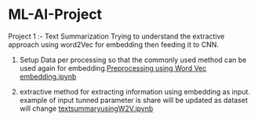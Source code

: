 # ML-AI-Project
Project 1 :- Text Summarization 
Trying to understand the extractive approach using word2Vec for embedding then feeding it to CNN.
1) Setup Data per processing so that the commonly used method can be used again for embedding.[Preprocessing using Word Vec embedding.ipynb](https://github.com/satvikathakur/ML-AL-Project/blob/master/Preprocessing%20using%20Word%20Vec%20embedding.ipynb)
  
2) extractive method for extracting information using embedding as input. example of input tunned parameter is share will be updated as dataset will change [textsummaryusingW2V.ipynb
](https://github.com/satvikathakur/ML-AL-Project/blob/master/textsummaryusingW2V.ipynb)
